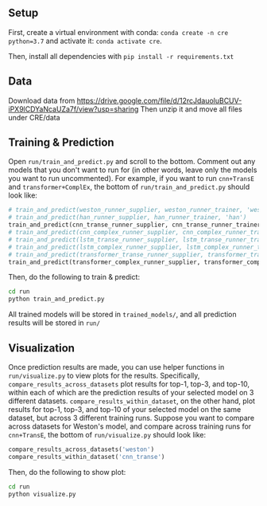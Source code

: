 ## Setup
First, create a virtual environment with conda: `conda create -n cre python=3.7` and activate it: `conda activate cre`.

Then, install all dependencies with `pip install -r requirements.txt`

## Data
Download data from https://drive.google.com/file/d/12rcJdauoluBCUV-iPX9lCDYaNcaUZa7f/view?usp=sharing
Then unzip it and move all files under CRE/data

## Training & Prediction
Open `run/train_and_predict.py` and scroll to the bottom. Comment out any models that you don't want to run for (in other words, leave only the models you want to run uncommented). For example, if you want to run `cnn+TransE` and `transformer+ComplEx`, the bottom of `run/train_and_predict.py` should look like:
```python
# train_and_predict(weston_runner_supplier, weston_runner_trainer, 'weston')
# train_and_predict(han_runner_supplier, han_runner_trainer, 'han')
train_and_predict(cnn_transe_runner_supplier, cnn_transe_runner_trainer, 'cnn_transe')
# train_and_predict(cnn_complex_runner_supplier, cnn_complex_runner_trainer, 'cnn_complex')
# train_and_predict(lstm_transe_runner_supplier, lstm_transe_runner_trainer, 'lstm_transe')
# train_and_predict(lstm_complex_runner_supplier, lstm_complex_runner_trainer, 'lstm_complex')
# train_and_predict(transformer_transe_runner_supplier, transformer_transe_runner_trainer, 'transformer_transe')
train_and_predict(transformer_complex_runner_supplier, transformer_complex_runner_trainer, 'transformer_complex')
```
Then, do the following to train & predict:
```bash
cd run
python train_and_predict.py
```
All trained models will be stored in `trained_models/`, and all prediction results will be stored in `run/`

## Visualization
Once prediction results are made, you can use helper functions in `run/visualize.py` to view plots for the results. Specifically, `compare_results_across_datasets` plot results for top-1, top-3, and top-10, within each of which are the prediction results of your selected model on 3 different datasets. `compare_results_within_dataset`, on the other hand, plot results for top-1, top-3, and top-10 of your selected model on the same dataset, but across 3 different training runs. Suppose you want to compare across datasets for Weston's model, and compare across training runs for `cnn+TransE`, the bottom of `run/visualize.py` should look like:
```python
compare_results_across_datasets('weston')
compare_results_within_dataset('cnn_transe')
```
Then, do the following to show plot:
```bash
cd run
python visualize.py
```
